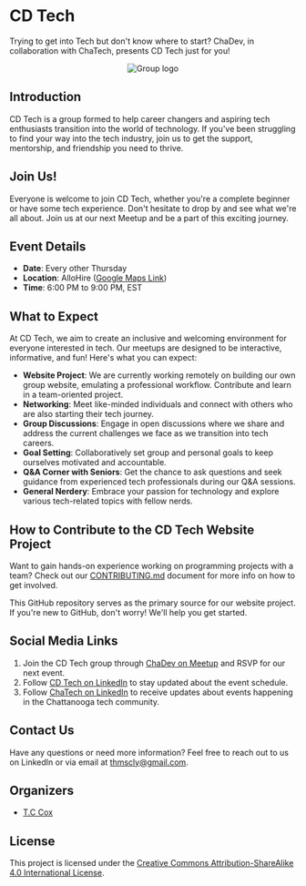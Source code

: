 # CD Tech

Trying to get into Tech but don't know where to start? ChaDev, in collaboration with ChaTech, presents CD Tech just for you!

<p align="center" width="100%">
  <img src="./resources/images/CD_Techies_Logo.png" alt="Group logo">
</p>

## Introduction

CD Tech is a group formed to help career changers and aspiring tech enthusiasts transition into the world of technology. If you've been struggling to find your way into the tech industry, join us to get the support, mentorship, and friendship you need to thrive.

## Join Us!

Everyone is welcome to join CD Tech, whether you're a complete beginner or have some tech experience. Don't hesitate to drop by and see what we're all about. Join us at our next Meetup and be a part of this exciting journey.

## Event Details

- **Date**: Every other Thursday
- **Location**: AlloHire ([Google Maps Link](https://www.google.com/maps/search/?api=1&query=35.039825%2C%20-85.308334))
- **Time**: 6:00 PM to 9:00 PM, EST

## What to Expect

At CD Tech, we aim to create an inclusive and welcoming environment for everyone interested in tech. Our meetups are designed to be interactive, informative, and fun! Here's what you can expect:

- **Website Project**: We are currently working remotely on building our own group website, emulating a professional workflow. Contribute and learn in a team-oriented project.
- **Networking**: Meet like-minded individuals and connect with others who are also starting their tech journey.
- **Group Discussions**: Engage in open discussions where we share and address the current challenges we face as we transition into tech careers.
- **Goal Setting**: Collaboratively set group and personal goals to keep ourselves motivated and accountable.
- **Q&A Corner with Seniors**: Get the chance to ask questions and seek guidance from experienced tech professionals during our Q&A sessions.
- **General Nerdery**: Embrace your passion for technology and explore various tech-related topics with fellow nerds.

## How to Contribute to the CD Tech Website Project
Want to gain hands-on experience working on programming projects with a team? Check out our [CONTRIBUTING.md](CONTRIBUTING.md) document for more info on how to get involved. 

This GitHub repository serves as the primary source for our website project. If you're new to GitHub, don't worry! We'll help you get started.

## Social Media Links
1. Join the CD Tech group through <a href="https://www.meetup.com/chadevs/" target="_blank">ChaDev on Meetup</a> and RSVP for our next event.
2. Follow <a href="https://www.linkedin.com/groups/14283167/" target="_blank">CD Tech on LinkedIn</a> to stay updated about the event schedule.
3. Follow <a href="https://www.linkedin.com/company/chatechcouncil/" target="_blank">ChaTech on LinkedIn</a> to receive updates about events happening in the Chattanooga tech community.

## Contact Us

Have any questions or need more information? Feel free to reach out to us on LinkedIn or via email at [thmscly@gmail.com](mailto:thmscly@gmail.com).

## Organizers

- <a href="https://www.linkedin.com/in/thomas-tc-cox/" target="_blank">T.C Cox</a>

## License

This project is licensed under the [Creative Commons Attribution-ShareAlike 4.0 International License](http://creativecommons.org/licenses/by-sa/4.0/).
